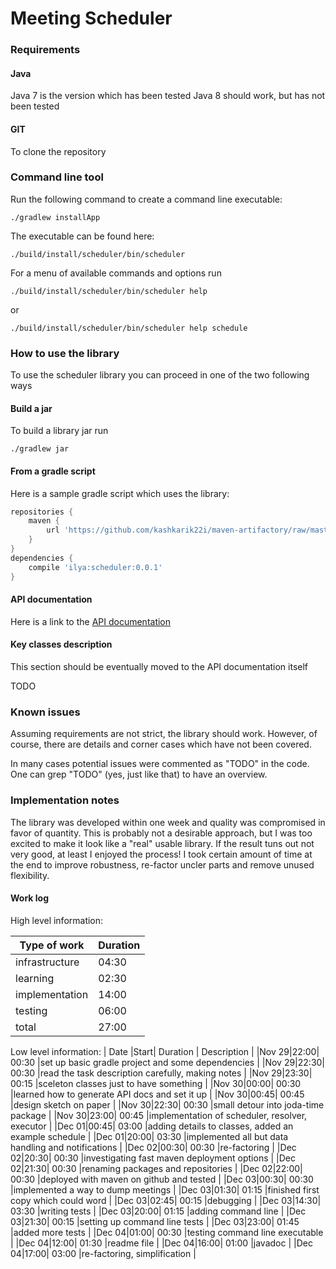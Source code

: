 # Meeting Scheduler

### Requirements

#### Java
Java 7 is the version which has been tested
Java 8 should work, but has not been tested

#### GIT
To clone the repository

### Command line tool

Run the following command to create a command
line executable: 

```
./gradlew installApp
```

The executable can be found here:
```
./build/install/scheduler/bin/scheduler
```

For a menu of available commands and options run

```
./build/install/scheduler/bin/scheduler help
```

or 

```
./build/install/scheduler/bin/scheduler help schedule
```

### How to use the library

To use the scheduler library you can proceed
in one of the two following ways

#### Build a jar
To build a library jar run

```
./gradlew jar
```

#### From a gradle script
Here is a sample gradle script which uses the library:

```gradle
repositories {
    maven {
        url 'https://github.com/kashkarik22i/maven-artifactory/raw/master/'
    }
}
dependencies {
    compile 'ilya:scheduler:0.0.1'
}
```

#### API documentation
Here is a link to the [API documentation](https://kashkarik22i.github.io/scheduler/) 

#### Key classes description
This section should be eventually moved to the API documentation itself

TODO

### Known issues
Assuming requirements are not strict, the library should work.
However, of course, there are details and corner cases which have not been
covered.
  
In many cases potential issues were commented as "TODO" in the code. 
One can grep "TODO" (yes, just like that) to have an overview.

### Implementation notes
The library was developed within one week and quality was compromised
in favor of quantity. This is probably not a desirable approach, but
I was too excited to make it look like a "real" usable library. If the result
tuns out not very good, at least I enjoyed the process! I took certain amount of
time at the end to improve robustness, re-factor uncler parts and
remove unused flexibility.

#### Work log
High level information:

| Type of work   | Duration |
| -------------- | -------- |
| infrastructure |   04:30  |
|    learning    |   02:30  |
| implementation |   14:00  |
|    testing     |   06:00  |
|     total      |   27:00  |

Low level information:
| Date |Start| Duration |                  Description                        |
|Nov 29|22:00|   00:30  |set up basic gradle project and some dependencies    |
|Nov 29|22:30|   00:30  |read the task description carefully, making notes    |
|Nov 29|23:30|   00:15  |sceleton classes just to have something              |
|Nov 30|00:00|   00:30  |learned how to generate API docs and set it up       |
|Nov 30|00:45|   00:45  |design sketch on paper                               |
|Nov 30|22:30|   00:30  |small detour into joda-time package                  |
|Nov 30|23:00|   00:45  |implementation of scheduler, resolver, executor      |
|Dec 01|00:45|   03:00  |adding details to classes, added an example schedule |
|Dec 01|20:00|   03:30  |implemented all but data handling and notifications  |
|Dec 02|00:30|   00:30  |re-factoring                                         |
|Dec 02|20:30|   00:30  |investigating fast maven deployment options          |
|Dec 02|21:30|   00:30  |renaming packages and repositories                   |
|Dec 02|22:00|   00:30  |deployed with maven on github and tested             |
|Dec 03|00:30|   00:30  |implemented a way to dump meetings                   |
|Dec 03|01:30|   01:15  |finished first copy which could word                 |
|Dec 03|02:45|   00:15  |debugging                                            |
|Dec 03|14:30|   03:30  |writing tests                                        |
|Dec 03|20:00|   01:15  |adding command line                                  |
|Dec 03|21:30|   00:15  |setting up command line tests                        |
|Dec 03|23:00|   01:45  |added more tests                                     |
|Dec 04|01:00|   00:30  |testing command line executable                      |
|Dec 04|12:00|   01:30  |readme file                                          |
|Dec 04|16:00|   01:00  |javadoc                                              |
|Dec 04|17:00|   03:00  |re-factoring, simplification                         |

